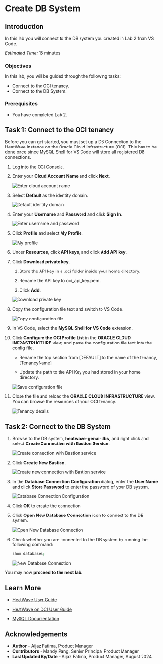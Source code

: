 # Create DB System

## Introduction

In this lab you will connect to the DB system you created in Lab 2 from VS Code.

_Estimated Time:_ 15 minutes

### Objectives

In this lab, you will be guided through the following tasks:

- Connect to the OCI tenancy.
- Connect to the DB System.

### Prerequisites

- You have completed Lab 2.


## Task 1:  Connect to the OCI tenancy

Before you can get started, you must set up a DB Connection to the HeatWave instance on the Oracle Cloud Infrastructure (OCI). This has to be done once since MySQL Shell for VS Code will store all registered DB connections.

1. Log into the [OCI Console](https://www.oracle.com/cloud/sign-in.html?redirect_uri=https%3A%2F%2Fcloud.oracle.com%2F).

2. Enter your **Cloud Account Name** and click **Next**. 
    
    ![Enter cloud account name](./images/1-cloud-account-name.png "Enter cloud account name")

3. Select **Default** as the identity domain.

    ![Default identity domain](./images/16-default-identity-domain.png "Default identity domain")

4. Enter your **Username** and **Password** and click **Sign In**.

    ![Enter username and password](./images/2-username.png "Enter username and password")

5. Click **Profile** and select **My Profile**.

    ![My profile](./images/3-profile.png "My profile")

6.	Under **Resources**, click **API keys**, and click **Add API key**.

7. Click **Download private key**.
    
    1. Store the API key in a .oci folder inside your home directory.

    2. Rename the API key to oci_api_key.pem.

    3. Click **Add**.
    
    ![Download private key](./images/4-add-api-key.png "Download private key")

8. Copy the configuration file text and switch to VS Code.

    ![Copy configuration file](./images/5-copy-config.png "Copy configuration file")

9. In VS Code, select the **MySQL Shell for VS Code** extension.

10. Click **Configure the OCI Profile List** in the **ORACLE CLOUD INFRASTRUCTURE** view, and paste the configuration file text into the config file.

    - Rename the top section from [DEFAULT] to the name of the tenancy, [TenancyName]
    
    - Update the path to the API Key you had stored in your home directory.

    ![Save configuration file](./images/6-save-config.png "Save configuration file")

11. Close the file and reload the **ORACLE CLOUD INFRASTRUCTURE** view. You can browse the resources of your OCI tenancy.

    ![Tenancy details](./images/7-tenancy-details.png "Tenancy details")


## Task 2: Connect to the DB System

1. Browse to the DB system, **heatwave-genai-dbs**, and right click and select **Create Connection with Bastion Service**.

    ![Create connection with Bastion service](./images/8-create-bastion.png "Create connection with Bastion service")

2. Click **Create New Bastion**.

    ![Create new connection with Bastion service](./images/9-create-new-bastion.png "Create new connection with Bastion service")

3. In the **Database Connection Configuration** dialog, enter the **User Name** and click **Store Password** to enter the password of your DB system.

    ![Database Connection Configuration](./images/10-database-connection.png "Database Connection Configuration")

4. Click **OK** to create the connection. 

5. Click **Open New Database Connection** icon to connect to the DB system. 

    ![Open New Database Connection](./images/11-open-database-connection.png "Open New Database Connection")

6. Check whether you are connected to the DB system by running the following command:

    ```bash
    show databases;
    ```

    ![New Database Connection](./images/12-show-databases.png "New Database Connection")

You may now **proceed to the next lab**.

## Learn More

- [HeatWave User Guide](https://dev.mysql.com/doc/heatwave/en/)

- [HeatWave on OCI User Guide](https://docs.oracle.com/en-us/iaas/mysql-database/index.html)

- [MySQL Documentation](https://dev.mysql.com/)

## Acknowledgements

- **Author** - Aijaz Fatima, Product Manager
- **Contributors** - Mandy Pang, Senior Principal Product Manager
- **Last Updated By/Date** - Aijaz Fatima, Product Manager, August 2024